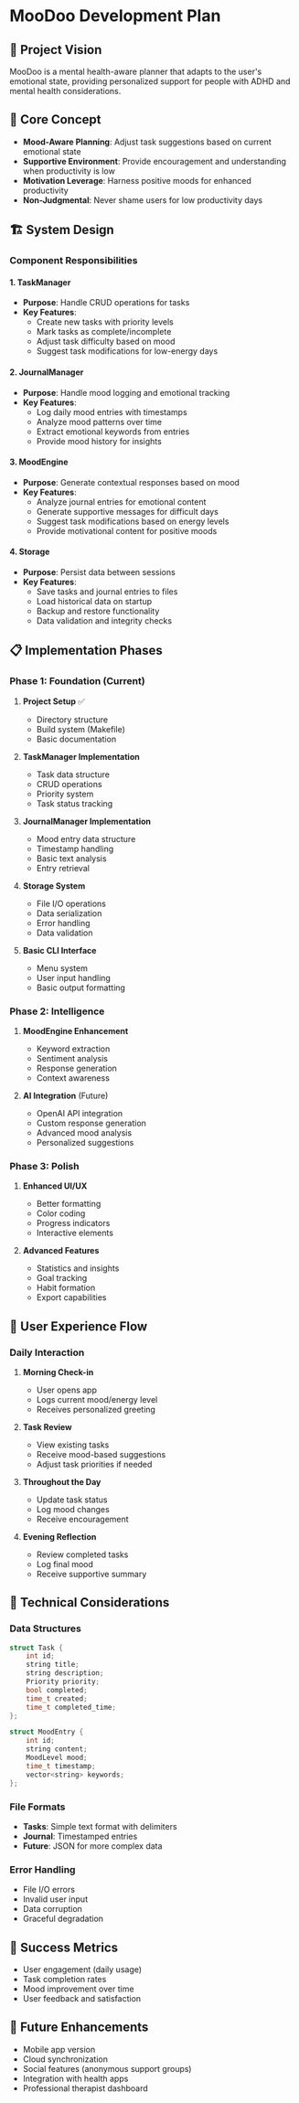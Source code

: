 # MooDoo Development Plan

## 🎯 Project Vision
MooDoo is a mental health-aware planner that adapts to the user's emotional state, providing personalized support for people with ADHD and mental health considerations.

## 🧠 Core Concept
- **Mood-Aware Planning**: Adjust task suggestions based on current emotional state
- **Supportive Environment**: Provide encouragement and understanding when productivity is low
- **Motivation Leverage**: Harness positive moods for enhanced productivity
- **Non-Judgmental**: Never shame users for low productivity days

## 🏗️ System Design

### Component Responsibilities

#### 1. TaskManager
- **Purpose**: Handle CRUD operations for tasks
- **Key Features**:
  - Create new tasks with priority levels
  - Mark tasks as complete/incomplete
  - Adjust task difficulty based on mood
  - Suggest task modifications for low-energy days

#### 2. JournalManager
- **Purpose**: Handle mood logging and emotional tracking
- **Key Features**:
  - Log daily mood entries with timestamps
  - Analyze mood patterns over time
  - Extract emotional keywords from entries
  - Provide mood history for insights

#### 3. MoodEngine
- **Purpose**: Generate contextual responses based on mood
- **Key Features**:
  - Analyze journal entries for emotional content
  - Generate supportive messages for difficult days
  - Suggest task modifications based on energy levels
  - Provide motivational content for positive moods

#### 4. Storage
- **Purpose**: Persist data between sessions
- **Key Features**:
  - Save tasks and journal entries to files
  - Load historical data on startup
  - Backup and restore functionality
  - Data validation and integrity checks

## 📋 Implementation Phases

### Phase 1: Foundation (Current)
1. **Project Setup** ✅
   - Directory structure
   - Build system (Makefile)
   - Basic documentation

2. **TaskManager Implementation**
   - Task data structure
   - CRUD operations
   - Priority system
   - Task status tracking

3. **JournalManager Implementation**
   - Mood entry data structure
   - Timestamp handling
   - Basic text analysis
   - Entry retrieval

4. **Storage System**
   - File I/O operations
   - Data serialization
   - Error handling
   - Data validation

5. **Basic CLI Interface**
   - Menu system
   - User input handling
   - Basic output formatting

### Phase 2: Intelligence
1. **MoodEngine Enhancement**
   - Keyword extraction
   - Sentiment analysis
   - Response generation
   - Context awareness

2. **AI Integration** (Future)
   - OpenAI API integration
   - Custom response generation
   - Advanced mood analysis
   - Personalized suggestions

### Phase 3: Polish
1. **Enhanced UI/UX**
   - Better formatting
   - Color coding
   - Progress indicators
   - Interactive elements

2. **Advanced Features**
   - Statistics and insights
   - Goal tracking
   - Habit formation
   - Export capabilities

## 🎨 User Experience Flow

### Daily Interaction
1. **Morning Check-in**
   - User opens app
   - Logs current mood/energy level
   - Receives personalized greeting

2. **Task Review**
   - View existing tasks
   - Receive mood-based suggestions
   - Adjust task priorities if needed

3. **Throughout the Day**
   - Update task status
   - Log mood changes
   - Receive encouragement

4. **Evening Reflection**
   - Review completed tasks
   - Log final mood
   - Receive supportive summary

## 🔧 Technical Considerations

### Data Structures
```cpp
struct Task {
    int id;
    string title;
    string description;
    Priority priority;
    bool completed;
    time_t created;
    time_t completed_time;
};

struct MoodEntry {
    int id;
    string content;
    MoodLevel mood;
    time_t timestamp;
    vector<string> keywords;
};
```

### File Formats
- **Tasks**: Simple text format with delimiters
- **Journal**: Timestamped entries
- **Future**: JSON for more complex data

### Error Handling
- File I/O errors
- Invalid user input
- Data corruption
- Graceful degradation

## 🚀 Success Metrics
- User engagement (daily usage)
- Task completion rates
- Mood improvement over time
- User feedback and satisfaction

## 🔮 Future Enhancements
- Mobile app version
- Cloud synchronization
- Social features (anonymous support groups)
- Integration with health apps
- Professional therapist dashboard
